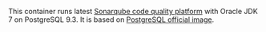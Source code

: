 This container runs latest [Sonarqube code quality platform](http://www.sonarqube.org/) with Oracle JDK 7 on PostgreSQL 9.3.
It is based on [PostgreSQL official image](https://registry.hub.docker.com/_/postgres/).
